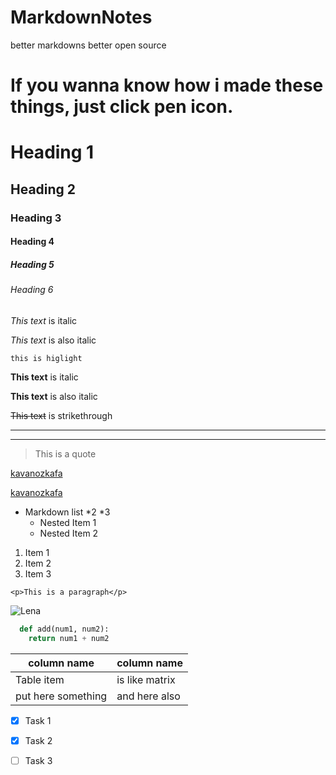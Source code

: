 # MarkdownNotes
better markdowns better open source
# If you wanna know how i made these things, just click pen icon.

<!-- Headings -->
# Heading 1
## Heading 2
### Heading 3
#### Heading 4
##### Heading 5
###### Heading 6

<!-- Italics -->
*This text* is italic

_This text_ is also italic

`this is higlight`

<!-- Strong -->
**This text** is italic

__This text__ is also italic

<!-- Strikethrough -->
~~This text~~ is strikethrough

<!-- Horizontal Rule -->

---
___

<!-- Blockquote -->
> This is a quote

<!-- Links -->
[kavanozkafa](https://www.youtube.com/channel/UC9CXalqyD8ZiQfrCaisdz-A)

[kavanozkafa](https://www.youtube.com/channel/UC9CXalqyD8ZiQfrCaisdz-A "kavanozkafa")

<!-- UL -->
* Markdown list
*2
*3
  * Nested Item 1
  * Nested Item 2
      

<!-- OL -->
1. Item 1
1. Item 2
1. Item 3

<!-- Inline Code Block -->
`<p>This is a paragraph</p>`

<!-- Images -->
![Lena](http://uncledens.chez-alice.fr/divers/lenna/lenna.jpg)

<!-- Github Markdown -->

<!-- Code Blocks -->

```python
  def add(num1, num2):
    return num1 + num2
```

<!-- Tables -->
| column name     | column name          |
| -------- | -------------- |
| Table item | is like matrix |
| put here something | and here also |

<!-- Task List -->
* [x] Task 1
* [x] Task 2
* [ ] Task 3


